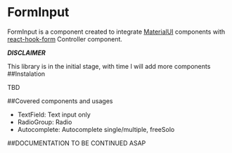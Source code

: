 # FormInput

FormInput is a component created to integrate [MaterialUI](https://material-ui.com) components with [react-hook-form](https://react-hook-form.com) Controller component.

**_DISCLAIMER_**

This library is in the initial stage, with time I will add more components
##Instalation

TBD

##Covered components and usages


- TextField: Text input only
- RadioGroup: Radio 
- Autocomplete: Autocomplete single/multiple, freeSolo

##DOCUMENTATION TO BE CONTINUED ASAP
